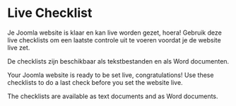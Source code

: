 Live Checklist
=============

Je Joomla website is klaar en kan live worden gezet, hoera!
Gebruik deze live checklists om een laatste controle uit te voeren voordat je de website live zet.

De checklists zijn beschikbaar als tekstbestanden en als Word documenten.

Your Joomla website is ready to be set live, congratulations!
Use these checklists to do a last check before you set the website live.

The checklists are available as text documents and as Word documents.
